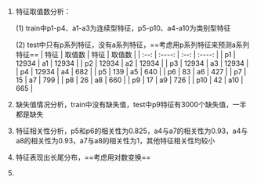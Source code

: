 1. 特征取值数分析：

    (1) train中p1-p4、a1-a3为连续型特征，p5-p10、a4-a10为类别型特征

    (2) test中只有p系列特征，没有a系列特征，==考虑用p系列特征来预测a系列特征==
| 特征 | 取值数 | 特征 | 取值数 |
| :--: | :----: | :--: | :----: |
|  p1  | 12934  |  a1  | 12934  |
|  p2  | 12934  |  a2  | 12934  |
|  p3  | 12934  |  a3  | 12934  |
|  p4  | 12934  |  a4  |  682   |
|  p5  |  139   |  a5  |  640   |
|  p6  |   83   |  a6  |  427   |
|  p7  |   15   |  a7  |  799   |
|  p8  |   26   |  a8  |  660   |
|  p9  |   17   |  a9  |  726   |
| p10  |   42   | a10  |  665   |
2. 缺失值情况分析，train中没有缺失值，test中p9特征有3000个缺失值，一半都是缺失

3.  特征相关性分析，p5和p6的相关性为0.825，a4与a7的相关性为0.93，a4与a8的相关性为0.93，a7与a8的相关性为1，其他特征相关性均较小
4.  特征表现出长尾分布，==考虑用对数变换==
5.  